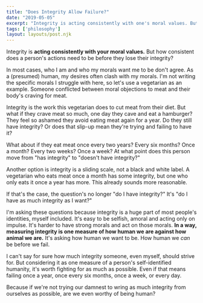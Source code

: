 ```yaml
---
title: "Does Integrity Allow Failure?"
date: "2019-05-05"
excerpt: "Integrity is acting consistently with one's moral values. But when are we just trying, and failing, to have integrity?"
tags: ['philosophy']
layout: layouts/post.njk
---
```


Integrity is **acting consistently with your moral values.** But how consistent does a person's actions need to be before they lose their integrity?

In most cases, who I am and who my morals want me to be don't agree. As a (presumed) human, my desires often clash with my morals. I'm not writing the specific morals I struggle with here, so let's use a vegetarian as an example. Someone conflicted between moral objections to meat and their body's craving for meat.

Integrity is the work this vegetarian does to cut meat from their diet. But what if they crave meat so much, one day they cave and eat a hamburger? They feel so ashamed they avoid eating meat again for a year. Do they still have integrity? Or does that slip-up mean they're trying and failing to have it?

What about if they eat meat once every two years? Every six months? Once a month? Every two weeks? Once a week? At what point does this person move from "has integrity" to "doesn't have integrity?"

Another option is integrity is a sliding scale, not a black and white label. A vegetarian who eats meat once a month has some integrity, but one who only eats it once a year has more. This already sounds more reasonable.

If that's the case, the question's no longer "do I have integrity?" It's "do I have as much integrity as I want?"

I'm asking these questions because integrity is a huge part of most people's identities, myself included. It's easy to be selfish, amoral and acting only on impulse. It's harder to have strong morals and act on those morals. **In a way, measuring integrity is one measure of how human we are against how animal we are.** It's asking how human we want to be. How human we _can_ be before we fail.

I can't say for sure how much integrity someone, even myself, should strive for. But considering it as one measure of a person's self-identified humanity, it's worth fighting for as much as possible. Even if that means failing once a year, once every six months, once a week, or every day.

Because if we're not trying our damnest to wring as much integrity from ourselves as possible, are we even worthy of being human?
